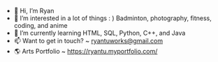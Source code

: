 - 👋 Hi, I’m Ryan
- 👀 I’m interested in a lot of things : ) Badminton, photography, fitness, coding, and anime 
- 🌱 I’m currently learning HTML, SQL, Python, C++, and Java  
- 📫 Want to get in touch? ~ ryantuworks@gmail.com
- 🌎 Arts Portfolio ~ https://ryantu.myportfolio.com/

<!---
n-automata/n-automata is a ✨ special ✨ repository because its `README.md` (this file) appears on your GitHub profile.
You can click the Preview link to take a look at your changes.
--->
